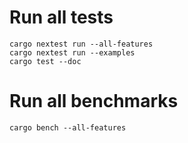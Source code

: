 # Run all tests

```shell
cargo nextest run --all-features
cargo nextest run --examples
cargo test --doc
```

# Run all benchmarks
```shell
cargo bench --all-features
```